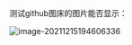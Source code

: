 测试github图床的图片能否显示：

![image-20211215194606336](https://cdn.jsdelivr.net/gh/dlagez/img@master/image-20211215194606336.png)